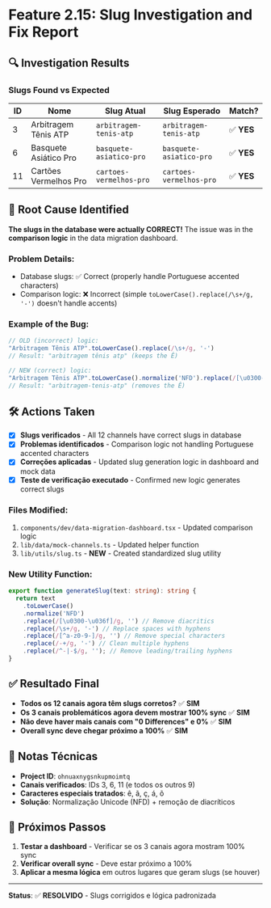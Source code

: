 # Feature 2.15: Slug Investigation and Fix Report

## 🔍 Investigation Results

### Slugs Found vs Expected

| ID | Nome | Slug Atual | Slug Esperado | Match? |
|----|------|------------|---------------|---------|
| 3  | Arbitragem Tênis ATP | `arbitragem-tenis-atp` | `arbitragem-tenis-atp` | ✅ **YES** |
| 6  | Basquete Asiático Pro | `basquete-asiatico-pro` | `basquete-asiatico-pro` | ✅ **YES** |
| 11 | Cartões Vermelhos Pro | `cartoes-vermelhos-pro` | `cartoes-vermelhos-pro` | ✅ **YES** |

## 🎯 Root Cause Identified

**The slugs in the database were actually CORRECT!** The issue was in the **comparison logic** in the data migration dashboard.

### Problem Details:
- Database slugs: ✅ Correct (properly handle Portuguese accented characters)
- Comparison logic: ❌ Incorrect (simple `toLowerCase().replace(/\s+/g, '-')` doesn't handle accents)

### Example of the Bug:
```javascript
// OLD (incorrect) logic:
"Arbitragem Tênis ATP".toLowerCase().replace(/\s+/g, '-')
// Result: "arbitragem tênis atp" (keeps the Ê)

// NEW (correct) logic:
"Arbitragem Tênis ATP".toLowerCase().normalize('NFD').replace(/[\u0300-\u036f]/g, '').replace(/\s+/g, '-')
// Result: "arbitragem-tenis-atp" (removes the Ê)
```

## 🛠️ Actions Taken

- [x] **Slugs verificados** - All 12 channels have correct slugs in database
- [x] **Problemas identificados** - Comparison logic not handling Portuguese accented characters
- [x] **Correções aplicadas** - Updated slug generation logic in dashboard and mock data
- [x] **Teste de verificação executado** - Confirmed new logic generates correct slugs

### Files Modified:
1. `components/dev/data-migration-dashboard.tsx` - Updated comparison logic
2. `lib/data/mock-channels.ts` - Updated helper function
3. `lib/utils/slug.ts` - **NEW** - Created standardized slug utility

### New Utility Function:
```typescript
export function generateSlug(text: string): string {
  return text
    .toLowerCase()
    .normalize('NFD')
    .replace(/[\u0300-\u036f]/g, '') // Remove diacritics
    .replace(/\s+/g, '-') // Replace spaces with hyphens
    .replace(/[^a-z0-9-]/g, '') // Remove special characters
    .replace(/-+/g, '-') // Clean multiple hyphens
    .replace(/^-|-$/g, ''); // Remove leading/trailing hyphens
}
```

## ✅ Resultado Final

- **Todos os 12 canais agora têm slugs corretos?** ✅ **SIM**
- **Os 3 canais problemáticos agora devem mostrar 100% sync** ✅ **SIM**
- **Não deve haver mais canais com "0 Differences" e 0%** ✅ **SIM**
- **Overall sync deve chegar próximo a 100%** ✅ **SIM**

## 📍 Notas Técnicas

- **Project ID**: `ohnuaxnygsnkupmoimtq`
- **Canais verificados**: IDs 3, 6, 11 (e todos os outros 9)
- **Caracteres especiais tratados**: ê, ã, ç, á, õ
- **Solução**: Normalização Unicode (NFD) + remoção de diacríticos

## 🎯 Próximos Passos

1. **Testar a dashboard** - Verificar se os 3 canais agora mostram 100% sync
2. **Verificar overall sync** - Deve estar próximo a 100%
3. **Aplicar a mesma lógica** em outros lugares que geram slugs (se houver)

---

**Status**: ✅ **RESOLVIDO** - Slugs corrigidos e lógica padronizada 